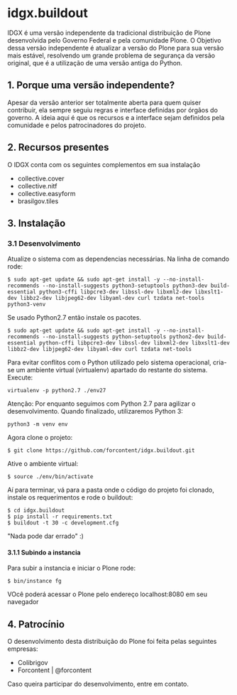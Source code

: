 # idgx.buildout

IDGX é uma versão independente da tradicional distribuição de Plone desenvolvida pelo Governo Federal e pela comunidade Plone. O Objetivo dessa versão independente é atualizar a versão do Plone para sua versão mais estável, resolvendo um grande problema de segurança da versão original, que é a utilização de uma versão antiga do Python.

## 1. Porque uma versão independente?

Apesar da versão anterior ser totalmente aberta para quem quiser contribuir, ela sempre seguiu regras e interface definidas por órgãos do governo. A ideia aqui é que os recursos e a interface sejam definidos pela comunidade e pelos patrocinadores do projeto. 

## 2. Recursos presentes

O IDGX conta com os seguintes complementos em sua instalação

* collective.cover
* collective.nitf
* collective.easyform
* brasilgov.tiles

## 3. Instalação

### 3.1 Desenvolvimento

Atualize o sistema com as dependencias necessárias. Na linha de comando rode:
```
$ sudo apt-get update && sudo apt-get install -y --no-install-recommends --no-install-suggests python3-setuptools python3-dev build-essential python3-cffi libpcre3-dev libssl-dev libxml2-dev libxslt1-dev libbz2-dev libjpeg62-dev libyaml-dev curl tzdata net-tools python3-venv
```

Se usado Python2.7 então instale os pacotes.
```
$ sudo apt-get update && sudo apt-get install -y --no-install-recommends --no-install-suggests python-setuptools python2-dev build-essential python-cffi libpcre3-dev libssl-dev libxml2-dev libxslt1-dev libbz2-dev libjpeg62-dev libyaml-dev curl tzdata net-tools
```

Para evitar conflitos com o Python utilizado pelo sistema operacional, cria-se um ambiente virtual (virtualenv) apartado do restante do sistema. Execute:
```
virtualenv -p python2.7 ./env27
```
Atenção: Por enquanto seguimos com Python 2.7 para agilizar o desenvolvimento. Quando finalizado, utilizaremos Python 3:
```
python3 -m venv env
```

Agora clone o projeto:
```
$ git clone https://github.com/forcontent/idgx.buildout.git
```
Ative o ambiente virtual:
```
$ source ./env/bin/activate
```
Aí para terminar, vá para a pasta onde o código do projeto foi clonado, instale os requerimentos e rode o buildout:
```
$ cd idgx.buildout
$ pip install -r requirements.txt
$ buildout -t 30 -c development.cfg
```
"Nada pode dar errado" :)

#### 3.1.1 Subindo a instancia
Para subir a instancia e iniciar o Plone rode: 
```
$ bin/instance fg
```
VOcê poderá acessar o Plone pelo endereço localhost:8080 em seu navegador


## 4. Patrocínio

O desenvolvimento desta distribuição do Plone foi feita pelas seguintes empresas:

* Colibrigov
* Forcontent | @forcontent

Caso queira participar do desenvolvimento, entre em contato.
